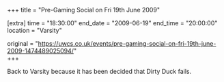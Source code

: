 +++
title = "Pre-Gaming Social on Fri 19th June 2009"

[extra]
time = "18:30:00"
end_date = "2009-06-19"
end_time = "20:00:00"
location = "Varsity"

original = "https://uwcs.co.uk/events/pre-gaming-social-on-fri-19th-june-2009-1474489025094/"    
+++

Back to Varsity because it has been decided that Dirty Duck fails.

